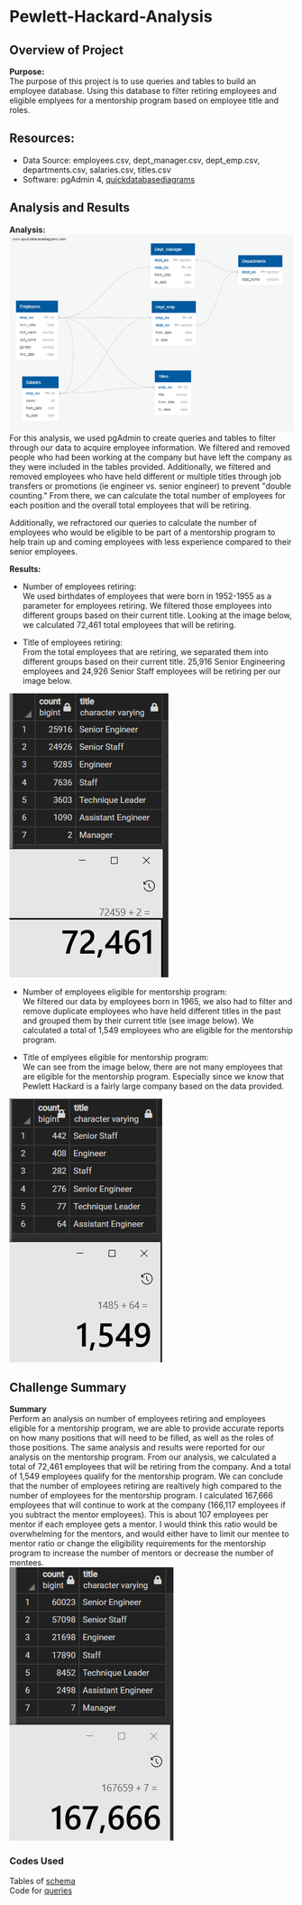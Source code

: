 # Pewlett-Hackard-Analysis

## Overview of Project

**Purpose:**  
The purpose of this project is to use queries and tables to build an employee database. Using this database to filter retiring employees and eligible emplyees for a mentorship program based on employee title and roles.  

## Resources:  
- Data Source: employees.csv, dept_manager.csv, dept_emp.csv, departments.csv, salaries.csv, titles.csv
- Software: pgAdmin 4, [quickdatabasediagrams](https://www.quickdatabasediagrams.com/)  

## Analysis and Results  

**Analysis:**  
<img src="EmployeeDB.png">  
For this analysis, we used pgAdmin to create queries and tables to filter through our data to acquire employee information. We filtered and removed people who had been working at the company but have left the company as they were included in the tables provided. Additionally, we filtered and removed employees who have held different or multiple titles through job transfers or promotions (ie engineer vs. senior engineer) to prevent "double counting." From there, we can calculate the total number of employees for each position and the overall total employees that will be retiring.  

Additionally, we refractored our queries to calculate the number of employees who would be eligible to be part of a mentorship program to help train up and coming employees with less experience compared to their senior employees.  

**Results:**  
- Number of employees retiring:  
We used birthdates of employees that were born in 1952-1955 as a parameter for employees retiring. We filtered those employees into different groups based on their current title. Looking at the image below, we calculated 72,461 total employees that will be retiring.  

- Title of employees retiring:  
From the total employees that are retiring, we separated them into different groups based on their current title. 25,916 Senior Engineering employees and 24,926 Senior Staff employees will be retiring per our image below.  
<img src="Resources/sum_retiring_titles.PNG">  

- Number of employees eligible for mentorship program:  
We filtered our data by employees born in 1965, we also had to filter and remove duplicate employees who have held different titles in the past and grouped them by their current title (see image below). We calculated a total of 1,549 employees who are eligible for the mentorship program.  

- Title of emplyees eligible for mentorship program:   
We can see from the image below, there are not many employees that are eligible for the mentorship program. Especially since we know that Pewlett Hackard is a fairly large company based on the data provided.  
<img src="Resources/sum_mentorship_eligibility_title.PNG">  

## Challenge Summary  

**Summary**  
Perform an analysis on number of employees retiring and employees eligible for a mentorship program, we are able to provide accurate reports on how many positions that will need to be filled, as well as the roles of those positions. The same analysis and results were reported for our analysis on the mentorship program. From our analysis, we calculated a total of 72,461 employees that will be retiring from the company. And a total of 1,549 employees qualify for the mentorship program. We can conclude that the number of employees retiring are realtively high compared to the number of employees for the mentorship program. I calculated 167,666 employees that will continue to work at the company (166,117 employees if you subtract the mentor employees). This is about 107 employees per mentor if each employee gets a mentor. I would think this ratio would be overwhelming for the mentors, and would either have to limit our mentee to mentor ratio or change the eligibility requirements for the mentorship program to increase the number of mentors or decrease the number of mentees.  
<img src="Resources/sum_emp_working_title.PNG">  

### Codes Used  
Tables of [schema](https://github.com/tonywang3571/Pewlett-Hackard-Analysis/blob/master/Queries/schema)  
Code for [queries](https://github.com/tonywang3571/Pewlett-Hackard-Analysis/blob/master/Queries/Employee_Database_Challenge.sql)  
